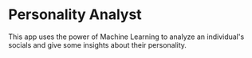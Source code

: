 # Personality Analyst

This app uses the power of Machine Learning to analyze an individual's socials and give some insights about their personality.